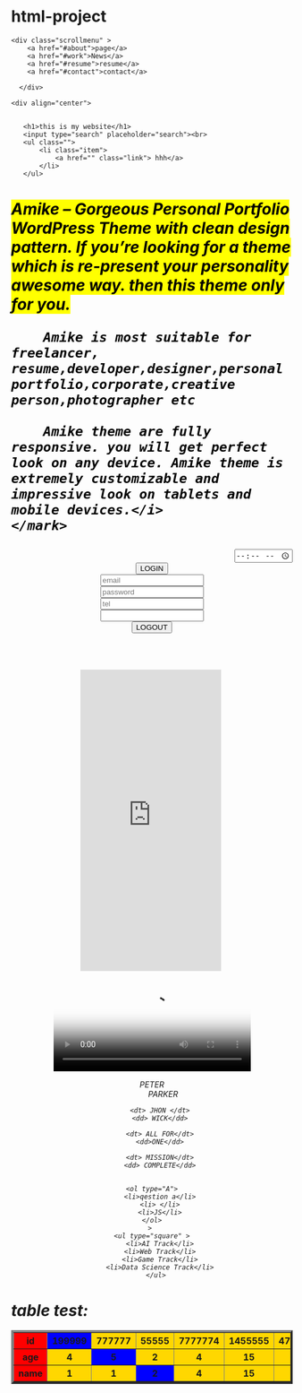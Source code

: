 # html-project
<!DOCTYPE html>
<html lang="en">
<head>
    <meta charset="UTF-8">
    <meta http-equiv="X-UA-Compatible" content="IE=edge">
    <meta name="viewport" content="width=device-width, initial-scale=1.0">
    <title>index islam</title>
<link rel="stylesheet" href="css.css">
</head>
<body>
   
    <div class="scrollmenu" >
        <a href="#about">page</a>
        <a href="#work">News</a>
        <a href="#resume">resume</a>
        <a href="#contact">contact</a>

      </div>

    <div align="center">

    
       <h1>this is my website</h1>
       <input type="search" placeholder="search"><br>
       <ul class="">
           <li class="item">
               <a href="" class="link"> hhh</a>
           </li>
       </ul>
      
       


</div>
<div>
<p>
<h1>
    <mark> <i>   Amike – Gorgeous Personal Portfolio WordPress Theme with clean design pattern. If you’re looking for a theme which is re-present your personality awesome way. then this theme only for you.

        Amike is most suitable for freelancer, resume,developer,designer,personal portfolio,corporate,creative person,photographer etc
        
        Amike theme are fully responsive. you will get perfect look on any device. Amike theme is extremely customizable and impressive look on tablets and mobile devices.</i>
    </mark> 
</h1>


</p>


</div>

<div dir="rtl">
<input type="time">


</div>

<div>
<form align="center"> 
<button type="submit" >LOGIN </button><br>
<input type="email" placeholder="email" id=""><br>
<input type="password" placeholder="password" name="" id=""> <br>
<input type="tel" placeholder="tel" id=""> <br>
<input type="tel" name="457884000" id=""> <br>
<button type="submit">LOGOUT </button> 



</div> <br> <br> <br>


</form>

<div align="center">
    <iframe width="50%" height="538" src="https://www.youtube.com/embed/qgYMuRqXPr0" title="YouTube video player" frameborder="0" allow="accelerometer; autoplay; clipboard-write; encrypted-media; gyroscope; picture-in-picture" allowfullscreen></iframe>   
<img src="" alt="">
<video src="[Anime4up.com] KNYYH EP 11 END SD.mp4" poster="artworks-000640100413-69mq2s-t500x500.jpg" width="70%" controls></video>
<embed src="Animated_Wallpaper_Windows_10_-_Wallpaper_Engine.gif" width="100%">
</div>

<div align="rtl" > 
    <dl ALIGN="CENTER">
        <dt> PETER</dt>
        <dd> PARKER</dd>
    
        <dt> JHON </dt>
        <dd> WICK</dd>
    
        <dt> ALL FOR</dt>
        <dd>ONE</dd>
    
        <dt> MISSION</dt>
        <dd> COMPLETE</dd>

        
    <ol type="A">
        <li>qestion a</li>
        <li> </li>
        <li>JS</li>
    </ol>
    > 
    <ul type="square" >
        <li>AI Track</li>
        <li>Web Track</li>
        <li>Game Track</li>
        <li>Data Science Track</li>
      </ul>
      



      
    


</dl>

    

</div>

<h1>table test:</h1>
<div align="center">
<table border="4">
<tr> <th bgcolor="red" >id <th bgcolor="blue"> 199999<th bgcolor="gold">777777 <th bgcolor="gold">55555<th bgcolor="gold">7777774 <th bgcolor="gold"> 1455555 <th bgcolor="gold">4777775</th></th></th></th></th></th></th></tr>
<tr aria-colspan=""> <th bgcolor="red"> age<th bgcolor="gold">4 <th bgcolor="blue">5<th bgcolor="gold">2 <th bgcolor="gold">4 <th bgcolor="gold"> 15 <th bgcolor="gold">54</th></th></th></th></th></th></th></tr>
<tr> <th bgcolor="red" > name<th bgcolor="gold">1 <th bgcolor="gold">1 <th bgcolor="blue">2 <th bgcolor="gold">4 <th bgcolor="gold"> 15 <th bgcolor="gold">54</th></th></th></th></th></th></th></tr>



</table>




</div>
    
</body>
</html>
